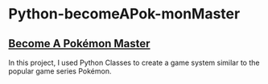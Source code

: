# Python-becomeAPok-monMaster
## <a href="https://www.codecademy.com/practice/projects/become-a-pokemon-master" target="_blank">Become A Pokémon Master</a>

In this project, I used Python Classes to create a game system similar to the popular game series Pokémon. 
